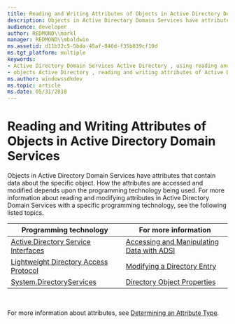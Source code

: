 ```yaml
---
title: Reading and Writing Attributes of Objects in Active Directory Domain Services
description: Objects in Active Directory Domain Services have attributes that contain data about the specific object.
audience: developer
author: REDMOND\\markl
manager: REDMOND\\mbaldwin
ms.assetid: d11b32c5-5bda-45af-846d-f35b839cf10d
ms.tgt_platform: multiple
keywords:
- Active Directory Domain Services Active Directory , using reading and writing attributes of Active Directory objects
- objects Active Directory , reading and writing attributes of Active Directory objects
ms.author: windowssdkdev
ms.topic: article
ms.date: 05/31/2018
---
```


# Reading and Writing Attributes of Objects in Active Directory Domain Services

Objects in Active Directory Domain Services have attributes that contain data about the specific object. How the attributes are accessed and modified depends upon the programming technology being used. For more information about reading and modifying attributes in Active Directory Domain Services with a specific programming technology, see the following listed topics.



| Programming technology                                                                       | For more information                                                                        |
|----------------------------------------------------------------------------------------------|---------------------------------------------------------------------------------------------|
| [Active Directory Service Interfaces](https://msdn.microsoft.com/library/aa772170)         | [Accessing and Manipulating Data with ADSI](https://msdn.microsoft.com/library/aa772163) |
| [Lightweight Directory Access Protocol](https://msdn.microsoft.com/library/aa367008) | [Modifying a Directory Entry](https://msdn.microsoft.com/library/aa367010)                             |
| [System.DirectoryServices](https://msdn.microsoft.com/library/system.directoryservices.aspx) | [Directory Object Properties](https://msdn.microsoft.com/en-US/library/ms180858(v=VS.80).aspx)                         |



 

For more information about attributes, see [Determining an Attribute Type](determining-an-attribute-type.md).

 

 




